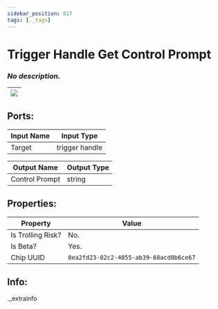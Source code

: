 ```yaml
---
sidebar_position: 617
tags: [._tags]
---
```


# Trigger Handle Get Control Prompt


### *No description.*

| ![](https://images-ext-2.discordapp.net/external/MPmIaQzlEPmgGWlgi-WxBBXt0Bjv_zWPkg1y1f_sy3s/https/www.recroomcircuits.com/image/circuit/absolute-value?width=206&height=108) |
|-----|

## Ports:

| Input Name | Input Type |
|-----------|-----------|
| Target | trigger handle |

| Output Name | Output Type |
|-----------|-----------|
| Control Prompt | string |

## Properties:

| Property  | Value |
|-------------------|-----------|
| Is Trolling Risk? | No. |
| Is Beta? | Yes. |
| Chip UUID | `8ea2fd23-02c2-4055-ab39-68acd0b6ce67` |

## Info:
._extrainfo